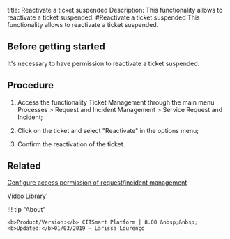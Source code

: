 title: Reactivate a ticket suspended
Description: This functionality allows to reactivate a ticket suspended. 
#Reactivate a ticket suspended
This functionality allows to reactivate a ticket suspended.

Before getting started
--------------------------

It's necessary to have permission to reactivate a ticket suspended.

Procedure
-------------

1.  Access the functionality Ticket Management through the main menu Processes
    \> Request and Incident Management \> Service Request and Incident;

2.  Click on the ticket and select "Reactivate" in the options menu;

3.  Confirm the reactivation of the ticket.

Related
-----------

[Configure access permission of request/incident management](/en-us/citsmart-platform-8/processes/tickets/configuration/configure-access-permission-ticket.html)

<i class='fa fa-youtube-play  fa-2x' style='color:#97ce17;vertical-align: middle;'> </i> [Video Library](https://www.youtube.com/playlist?list=PLB5qK2uzf2RNrJnhiXj3dbmgsm9-quhfz)'

!!! tip "About"

    <b>Product/Version:</b> CITSmart Platform | 8.00 &nbsp;&nbsp;
    <b>Updated:</b>01/03/2019 – Larissa Lourenço

